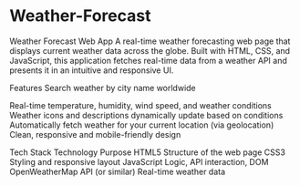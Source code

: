 # Weather-Forecast
Weather Forecast Web App
A real-time weather forecasting web page that displays current weather data across the globe. Built with HTML, CSS, and JavaScript, this application fetches real-time data from a weather API and presents it in an intuitive and responsive UI.

Features
Search weather by city name worldwide

Real-time temperature, humidity, wind speed, and weather conditions
Weather icons and descriptions dynamically update based on conditions
Automatically fetch weather for your current location (via geolocation)
Clean, responsive and mobile-friendly design

Tech Stack
Technology	Purpose
HTML5	Structure of the web page
CSS3	Styling and responsive layout
JavaScript	Logic, API interaction, DOM
OpenWeatherMap API (or similar)	Real-time weather data


